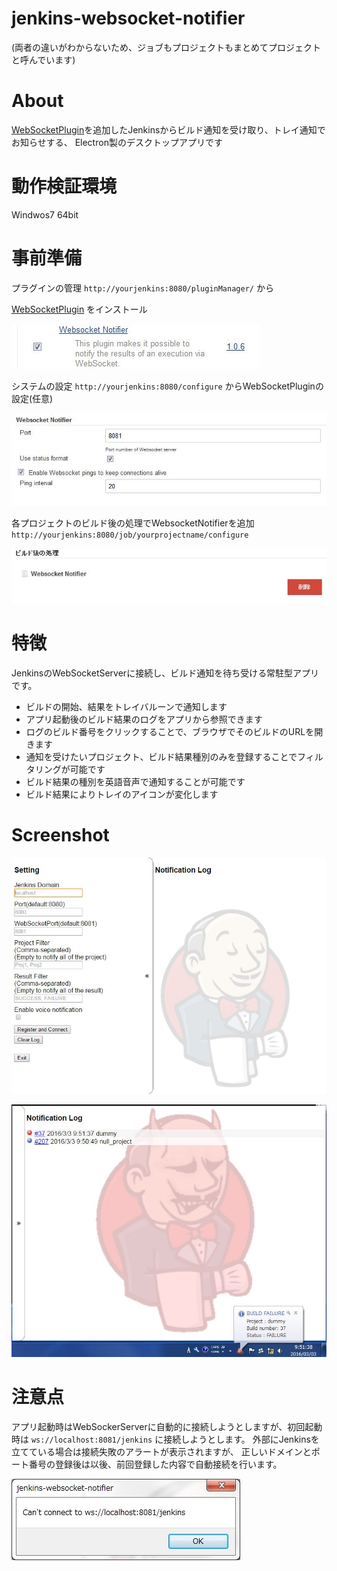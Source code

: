 # jenkins-websocket-notifier

(両者の違いがわからないため、ジョブもプロジェクトもまとめてプロジェクトと呼んでいます)

# About

[WebSocketPlugin]を追加したJenkinsからビルド通知を受け取り、トレイ通知でお知らせする、
Electron製のデスクトップアプリです

# 動作検証環境

Windwos7 64bit

# 事前準備

プラグインの管理
`http://yourjenkins:8080/pluginManager/`
から

[WebSocketPlugin]
をインストール

![](https://raw.githubusercontent.com/khsk/jenkins-websocket-notifier/master/readme-images/jwsp.JPG)

システムの設定
`http://yourjenkins:8080/configure`
からWebSocketPluginの設定(任意)

![](https://raw.githubusercontent.com/khsk/jenkins-websocket-notifier/master/readme-images/jwsps.JPG)

各プロジェクトのビルド後の処理でWebsocketNotifierを追加
`http://yourjenkins:8080/job/yourprojectname/configure`

![](https://raw.githubusercontent.com/khsk/jenkins-websocket-notifier/master/readme-images/jwspab.JPG)

# 特徴

JenkinsのWebSocketServerに接続し、ビルド通知を待ち受ける常駐型アプリです。

* ビルドの開始、結果をトレイバルーンで通知します
* アプリ起動後のビルド結果のログをアプリから参照できます
 * ログのビルド番号をクリックすることで、ブラウザでそのビルドのURLを開きます
* 通知を受けたいプロジェクト、ビルド結果種別のみを登録することでフィルタリングが可能です
* ビルド結果の種別を英語音声で通知することが可能です
* ビルド結果によりトレイのアイコンが変化します

# Screenshot

![](https://raw.githubusercontent.com/khsk/jenkins-websocket-notifier/master/readme-images/screenshot.jpg)

![](https://raw.githubusercontent.com/khsk/jenkins-websocket-notifier/master/readme-images/screenshot_failure.JPG)

# 注意点

アプリ起動時はWebSockerServerに自動的に接続しようとしますが、初回起動時は
`ws://localhost:8081/jenkins`
に接続しようとします。
外部にJenkinsを立てている場合は接続失敗のアラートが表示されますが、
正しいドメインとポート番号の登録後は以後、前回登録した内容で自動接続を行います。

![](https://raw.githubusercontent.com/khsk/jenkins-websocket-notifier/master/readme-images/firstrun.jpg)

[WebSocketPlugin]:http://d.hatena.ne.jp/mzp/20110612/jenkins
